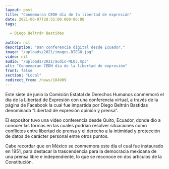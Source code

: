 ```yaml
---
layout: post
title: "Conmemoran CEDH día de la libertad de expresión"
date: 2021-06-07T20:55:00.000-06:00
tags:
  
  - Diego Beltrán Bastidas
  
author: nil
description: "Dan conferencia digital desde Ecuador."
image: "/uploads/2021/images-DIEGO.jpg"
video: nil
audio: "/uploads/2021/audio-ML03.mp3"
alt: "Conmemoran CEDH día de la libertad de expresión"
front: false
section: "Local"
redirect_from: /news/184909
---
```


Este siete de junio la Comisión Estatal de Derechos Humanos conmemoró el día de la Libertad de Expresión con una conferencia virtual, a través de la página de Facebook la cual fue impartida por Diego Beltrán Bastidas denominada “Libertad de expresión opinión y prensa”.

El expositor tuvo una video conferencia desde Quito, Ecuador, donde dio a conocer las formas en las cuales podrían resolver situaciones como conflictos entre libertad de prensa y el derecho a la intimidad y protección de datos de carácter personal entre otros puntos.

Cabe recordar que en México se conmemora este día el cual fue instaurado en 1951, para destacar la trascendencia para la democracia mexicana de una prensa libre e independiente, lo que se reconoce en dos artículos de la Constitución.
